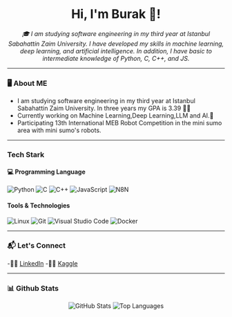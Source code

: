 <h1 align="center">Hi, I'm Burak 👋! </h1>
<p align="center">
  <i> 🎓 I am studying software engineering in my third year at Istanbul Sabahattin Zaim University. I have developed my skills in machine learning, deep learning, and artificial intelligence. In addition, I have basic to intermediate knowledge of Python, C, C++, and JS. </i>
  </p>

---

### 🖥️ About ME
- I am studying software engineering in my third year at Istanbul Sabahattin Zaim University. In three years my GPA is 3.39 🧑‍🎓
- Currently working on Machine Learning,Deep Learning,LLM and AI.🤖
- Participating 13th International MEB Robot Competition in the mini sumo area with mini sumo's robots.

---

### Tech Stark

#### 💻 Programming Language
![Python](https://upload.wikimedia.org/wikipedia/commons/thumb/c/c3/Python-logo-notext.svg/1200px-Python-logo-notext.svg.png)
![C](https://upload.wikimedia.org/wikipedia/commons/thumb/1/18/C_Programming_Language.svg/1853px-C_Programming_Language.svg.png)
![C++](https://upload.wikimedia.org/wikipedia/commons/1/18/ISO_C%2B%2B_Logo.svg)
![JavaScript](https://upload.wikimedia.org/wikipedia/commons/thumb/9/99/Unofficial_JavaScript_logo_2.svg/1200px-Unofficial_JavaScript_logo_2.svg.png)
![N8N](https://www.myqnap.org/wp-content/uploads/n8n-logo.png)

#### Tools & Technologies
![Linux](https://upload.wikimedia.org/wikipedia/commons/thumb/3/35/Tux.svg/1012px-Tux.svg.png)
![Git](https://avatars.githubusercontent.com/u/18133?s=200&v=4)
![Visual Studio Code](https://upload.wikimedia.org/wikipedia/commons/thumb/9/9a/Visual_Studio_Code_1.35_icon.svg/1200px-Visual_Studio_Code_1.35_icon.svg.png)
![Docker](https://images-eds-ssl.xboxlive.com/image?url=4rt9.lXDC4H_93laV1_eHHFT949fUipzkiFOBH3fAiZZUCdYojwUyX2aTonS1aIwMrx6NUIsHfUHSLzjGJFxxvHMT0riO5Ze2r4kAINc_2STQcLcZuOqRZaG8N9OjZHgGMFrecvForPWdXRDINuvlinpo1tC3wB4lorasSfch9U-&format=source)

---

### 📬 Let's Connect
-👨‍💼 [LinkedIn](https://www.linkedin.com/in/mehmet-burak-albayrak)
-👨‍💻 [Kaggle](https://www.kaggle.com/mehmetburakalbayrak)

---

### 📊 Github Stats
<p align="center">
  <img src="https://github-readme-stats.vercel.app/api?username=YOUR_USERNAME&show_icons=true&theme=tokyonight" alt="GitHub Stats" />
  <img src="https://github-readme-stats.vercel.app/api/top-langs/?username=YOUR_USERNAME&layout=compact&theme=tokyonight" alt="Top Languages" />
</p>



  
